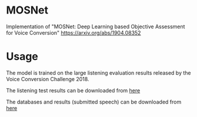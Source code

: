 # MOSNet
Implementation of  "MOSNet: Deep Learning based Objective Assessment for Voice Conversion"
https://arxiv.org/abs/1904.08352



# Usage

The model is trained on the large listening evaluation results released by the Voice Conversion Challenge 2018.

The listening test results can be downloaded from [here](https://datashare.is.ed.ac.uk/handle/10283/3257)

The databases and results (submitted speech) can be downloaded from [here](https://datashare.is.ed.ac.uk/handle/10283/3061)








